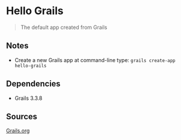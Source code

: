 # Hello Grails

> The default app created from Grails



## Notes

- Create a new Grails app at command-line type:  `grails create-app hello-grails`

## Dependencies

- Grails 3.3.8  


## Sources

[Grails.org](https://grails.org/)



